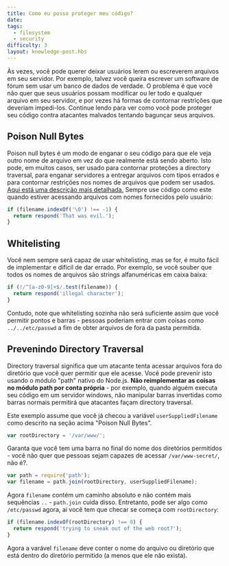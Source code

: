 ```yaml
---
title: Como eu posso proteger meu código?
date:
tags:
  - filesystem
  - security
difficulty: 3
layout: knowledge-post.hbs
---
```


Às vezes, você pode querer deixar usuários lerem ou escreverem arquivos em seu servidor. Por exemplo, talvez você queira escrever um software de fórum sem usar um banco de dados de verdade. O problema é que você não quer que seus usuários possam modificar ou ler todo e qualquer arquivo em seu servidor, e por vezes há formas de contornar restrições que deveriam impedi-los. Continue lendo para ver como você pode proteger seu código contra atacantes malvados tentando bagunçar seus arquivos.

## Poison Null Bytes

Poison null bytes é um modo de enganar o seu código para que ele veja outro nome de arquivo em vez do que realmente está sendo aberto. Isto pode, em muitos casos, ser usado para contornar proteções a directory traversal, para enganar servidores a entregar arquivos com tipos errados e para contornar restrições nos nomes de arquivos que podem ser usados. [Aqui está uma descrição mais detalhada.](http://groups.google.com/group/nodejs/browse_thread/thread/51f66075e249d767/85f647474b564fde) Sempre use código como este quando estiver acessando arquivos com nomes fornecidos pelo usuário:

```javascript
if (filename.indexOf('\0') !== -1) {
  return respond('That was evil.');
}
```

## Whitelisting

Você nem sempre será capaz de usar whitelisting, mas se for, é muito fácil de implementar e difícil de dar errado. Por exemplo, se você souber que todos os nomes de arquivos são strings alfanuméricas em caixa baixa:

```javascript
if (!/^[a-z0-9]+$/.test(filename)) {
  return respond('illegal character');
}
```

Contudo, note que whitelisting sozinha não será suficiente assim que você permitir pontos e barras - pessoas poderiam entrar com coisas como `../../etc/passwd` a fim de obter arquivos de fora da pasta permitida.

## Prevenindo Directory Traversal

Directory traversal significa que um atacante tenta acessar arquivos fora do diretório que você quer permitir que ele acesse. Você pode prevenir isto usando o módulo "path" nativo do Node.js. **Não reimplementar as coisas no módulo path por conta própria** - por exemplo, quando alguém executa seu código em um servidor windows, não manipular barras invertidas como barras normais permitirá que atacantes façam directory traversal.

Este exemplo assume que você já checou a variável `userSuppliedFilename` como descrito na seção acima "Poison Null Bytes".

```javascript
var rootDirectory = '/var/www/';
```

Garanta que você tem uma barra no final do nome dos diretórios permitidos - você não quer que pessoas sejam capazes de acessar `/var/www-secret/`, não é?.

```javascript
var path = require('path');
var filename = path.join(rootDirectory, userSuppliedFilename);
```

Agora `filename` contém um caminho absoluto e não contém mais sequências `..` - `path.join` cuida disso. Entretanto, pode ser algo como `/etc/passwd` agora, aí você tem que checar se começa com `rootDirectory`:

```javascript
if (filename.indexOf(rootDirectory) !== 0) {
  return respond('trying to sneak out of the web root?');
}
```

Agora a varável `filename` deve conter o nome do arquivo ou diretório que está dentro do diretório permitido (a menos que ele não exista).
